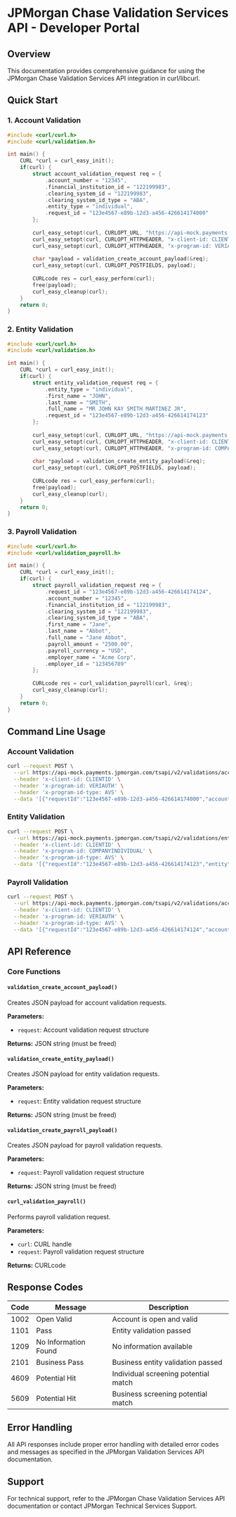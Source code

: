 # JPMorgan Chase Validation Services API - Developer Portal

## Overview
This documentation provides comprehensive guidance for using the JPMorgan Chase Validation Services API integration in curl/libcurl.

## Quick Start

### 1. Account Validation
```c
#include <curl/curl.h>
#include <curl/validation.h>

int main() {
    CURL *curl = curl_easy_init();
    if(curl) {
        struct account_validation_request req = {
            .account_number = "12345",
            .financial_institution_id = "122199983",
            .clearing_system_id = "122199983",
            .clearing_system_id_type = "ABA",
            .entity_type = "individual",
            .request_id = "123e4567-e89b-12d3-a456-426614174000"
        };
        
        curl_easy_setopt(curl, CURLOPT_URL, "https://api-mock.payments.jpmorgan.com/tsapi/v2/validations/accounts");
        curl_easy_setopt(curl, CURLOPT_HTTPHEADER, "x-client-id: CLIENTID");
        curl_easy_setopt(curl, CURLOPT_HTTPHEADER, "x-program-id: VERIAUTH");
        
        char *payload = validation_create_account_payload(&req);
        curl_easy_setopt(curl, CURLOPT_POSTFIELDS, payload);
        
        CURLcode res = curl_easy_perform(curl);
        free(payload);
        curl_easy_cleanup(curl);
    }
    return 0;
}
```

### 2. Entity Validation
```c
#include <curl/curl.h>
#include <curl/validation.h>

int main() {
    CURL *curl = curl_easy_init();
    if(curl) {
        struct entity_validation_request req = {
            .entity_type = "individual",
            .first_name = "JOHN",
            .last_name = "SMITH",
            .full_name = "MR JOHN KAY SMITH MARTINEZ JR",
            .request_id = "123e4567-e89b-12d3-a456-426614174123"
        };
        
        curl_easy_setopt(curl, CURLOPT_URL, "https://api-mock.payments.jpmorgan.com/tsapi/v2/validations/entities");
        curl_easy_setopt(curl, CURLOPT_HTTPHEADER, "x-client-id: CLIENTID");
        curl_easy_setopt(curl, CURLOPT_HTTPHEADER, "x-program-id: COMPANYINDIVIDUAL");
        
        char *payload = validation_create_entity_payload(&req);
        curl_easy_setopt(curl, CURLOPT_POSTFIELDS, payload);
        
        CURLcode res = curl_easy_perform(curl);
        free(payload);
        curl_easy_cleanup(curl);
    }
    return 0;
}
```

### 3. Payroll Validation
```c
#include <curl/curl.h>
#include <curl/validation_payroll.h>

int main() {
    CURL *curl = curl_easy_init();
    if(curl) {
        struct payroll_validation_request req = {
            .request_id = "123e4567-e89b-12d3-a456-426614174124",
            .account_number = "12345",
            .financial_institution_id = "122199983",
            .clearing_system_id = "122199983",
            .clearing_system_id_type = "ABA",
            .first_name = "Jane",
            .last_name = "Abbot",
            .full_name = "Jane Abbot",
            .payroll_amount = "2500.00",
            .payroll_currency = "USD",
            .employer_name = "Acme Corp",
            .employer_id = "123456789"
        };
        
        CURLcode res = curl_validation_payroll(curl, &req);
        curl_easy_cleanup(curl);
    }
    return 0;
}
```

## Command Line Usage

### Account Validation
```bash
curl --request POST \
  --url https://api-mock.payments.jpmorgan.com/tsapi/v2/validations/accounts \
  --header 'x-client-id: CLIENTID' \
  --header 'x-program-id: VERIAUTH' \
  --header 'x-program-id-type: AVS' \
  --data '[{"requestId":"123e4567-e89b-12d3-a456-426614174000","account":{"accountNumber":"12345","financialInstitutionId":{"clearingSystemId":{"id":"122199983","idType":"ABA"}}},"entity":{"individual":{"firstName":"Jane","lastName":"Abbot","fullName":"Jane Abbot"}}}]'
```

### Entity Validation
```bash
curl --request POST \
  --url https://api-mock.payments.jpmorgan.com/tsapi/v2/validations/entities \
  --header 'x-client-id: CLIENTID' \
  --header 'x-program-id: COMPANYINDIVIDUAL' \
  --header 'x-program-id-type: AVS' \
  --data '[{"requestId":"123e4567-e89b-12d3-a456-426614174123","entity":{"individual":{"firstName":"JOHN","lastName":"SMITH","fullName":"MR JOHN KAY SMITH MARTINEZ JR","postalAddress":{"addressLine":["123 MAIN ST","APT 1A"],"townName":"TAMPA","countrySubDvsn":"FL","country":"US","postalCode":"33607"}}}}]'
```

### Payroll Validation
```bash
curl --request POST \
  --url https://api-mock.payments.jpmorgan.com/tsapi/v2/validations/accounts \
  --header 'x-client-id: CLIENTID' \
  --header 'x-program-id: VERIAUTH' \
  --header 'x-program-id-type: AVS' \
  --data '[{"requestId":"123e4567-e89b-12d3-a456-426614174124","account":{"accountNumber":"12345","financialInstitutionId":{"clearingSystemId":{"id":"122199983","idType":"ABA"}}},"entity":{"individual":{"firstName":"Jane","lastName":"Abbot","fullName":"Jane Abbot"}},"transactions":[{"context":"PAYROLL","amount":{"amount":2500.00,"currency":"USD"}}]}]'
```

## API Reference

### Core Functions

#### `validation_create_account_payload()`
Creates JSON payload for account validation requests.

**Parameters:**
- `request`: Account validation request structure

**Returns:** JSON string (must be freed)

#### `validation_create_entity_payload()`
Creates JSON payload for entity validation requests.

**Parameters:**
- `request`: Entity validation request structure

**Returns:** JSON string (must be freed)

#### `validation_create_payroll_payload()`
Creates JSON payload for payroll validation requests.

**Parameters:**
- `request`: Payroll validation request structure

**Returns:** JSON string (must be freed)

#### `curl_validation_payroll()`
Performs payroll validation request.

**Parameters:**
- `curl`: CURL handle
- `request`: Payroll validation request structure

**Returns:** CURLcode

## Response Codes

| Code | Message | Description |
|------|---------|-------------|
| 1002 | Open Valid | Account is open and valid |
| 1101 | Pass | Entity validation passed |
| 1209 | No Information Found | No information available |
| 2101 | Business Pass | Business entity validation passed |
| 4609 | Potential Hit | Individual screening potential match |
| 5609 | Potential Hit | Business screening potential match |

## Error Handling
All API responses include proper error handling with detailed error codes and messages as specified in the JPMorgan Validation Services API documentation.

## Support
For technical support, refer to the JPMorgan Chase Validation Services API documentation or contact JPMorgan Technical Services Support.
